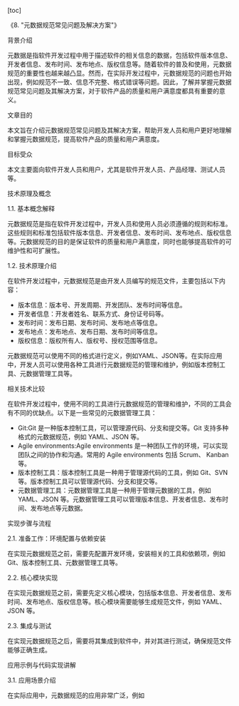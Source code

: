 
[toc]                    
                
                
《8. "元数据规范常见问题及解决方案"》

背景介绍

元数据是指软件开发过程中用于描述软件的相关信息的数据，包括软件版本信息、开发者信息、发布时间、发布地点、版权信息等。随着软件的普及和使用，元数据规范的重要性也越来越凸显。然而，在实际开发过程中，元数据规范的问题也开始出现，例如规范不一致、信息不完整、格式错误等问题。因此，了解并掌握元数据规范常见问题及其解决方案，对于软件产品的质量和用户满意度都具有重要的意义。

文章目的

本文旨在介绍元数据规范常见问题及其解决方案，帮助开发人员和用户更好地理解和掌握元数据规范，提高软件产品的质量和用户满意度。

目标受众

本文主要面向软件开发人员和用户，尤其是软件开发人员、产品经理、测试人员等。

技术原理及概念

1.1. 基本概念解释

元数据规范是指在软件开发过程中，开发人员和使用人员必须遵循的规则和标准。这些规则和标准包括软件版本信息、开发者信息、发布时间、发布地点、版权信息等。元数据规范的目的是保证软件的质量和用户满意度，同时也能够提高软件的可维护性和可扩展性。

1.2. 技术原理介绍

在软件开发过程中，元数据规范是由开发人员编写的规范文件，主要包括以下内容：

- 版本信息：版本号、开发周期、开发团队、发布时间等信息。
- 开发者信息：开发者姓名、联系方式、身份证号码等。
- 发布时间：发布日期、发布时间、发布地点等信息。
- 发布地点：发布地点、发布日期、发布时间等信息。
- 版权信息：版权所有人、版权号、授权范围等信息。

元数据规范可以使用不同的格式进行定义，例如YAML、JSON等。在实际应用中，开发人员可以使用各种工具进行元数据规范的管理和维护，例如版本控制工具、元数据管理工具等。

相关技术比较

在软件开发过程中，使用不同的工具进行元数据规范的管理和维护，不同的工具会有不同的优缺点。以下是一些常见的元数据管理工具：

- Git:Git 是一种版本控制工具，可以管理源代码、分支和提交等。Git 支持多种格式的元数据规范，例如 YAML、JSON 等。
- Agile environments:Agile environments 是一种团队工作的环境，可以实现团队之间的协作和沟通。常用的 Agile environments 包括 Scrum、 Kanban 等。
- 版本控制工具：版本控制工具是一种用于管理源代码的工具，例如 Git、SVN 等。版本控制工具可以管理源代码、分支和提交等。
- 元数据管理工具：元数据管理工具是一种用于管理元数据的工具，例如 YAML、JSON 等。元数据管理工具可以管理版本信息、开发者信息、发布时间、发布地点等元数据。

实现步骤与流程

2.1. 准备工作：环境配置与依赖安装

在实现元数据规范之前，需要先配置开发环境，安装相关的工具和依赖项，例如 Git、版本控制工具、元数据管理工具等。

2.2. 核心模块实现

在实现元数据规范之前，需要先定义核心模块，包括版本信息、开发者信息、发布时间、发布地点、版权信息等。核心模块需要能够生成规范文件，例如 YAML、JSON 等。

2.3. 集成与测试

在实现元数据规范之后，需要将其集成到软件中，并对其进行测试，确保规范文件能够正确生成。

应用示例与代码实现讲解

3.1. 应用场景介绍

在实际应用中，元数据规范的应用非常广泛，例如

